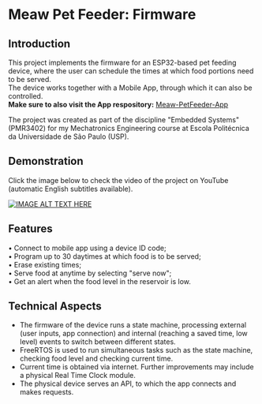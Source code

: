 # Meaw Pet Feeder: Firmware

## Introduction

This project implements the firmware for an ESP32-based pet feeding device, where the user can schedule the times at which food portions need to be served. <br>
The device works together with a Mobile App, through which it can also be controlled. <br>
**Make sure to also visit the App respository:** [Meaw-PetFeeder-App](https://github.com/MatheusCavini/Meaw-PetFeeder-App)

The project was created as part of the discipline "Embedded Systems" (PMR3402) for my Mechatronics Engineering course at Escola Politécnica da Universidade de São Paulo (USP).

## Demonstration

Click the image below to check the video of the project on YouTube (automatic English subtitles available).

[![IMAGE ALT TEXT HERE](https://img.youtube.com/vi/Ps0keci-ifc/0.jpg)](https://www.youtube.com/watch?v=Ps0keci-ifc)


## Features
• Connect to mobile app using a device ID code; <br>
• Program up to 30 daytimes at which food is to be served; <br>
• Erase existing times; <br>
• Serve food at anytime by selecting "serve now";<br>
• Get an alert when the food level in the reservoir is low.

## Technical Aspects
- The firmware of the device runs a state machine, processing external (user inputs, app connection) and internal (reaching a saved time, low level) events to switch between different states.<br>
- FreeRTOS is used to run simultaneous tasks such as the state machine, checking food level and checking current time.<br>
- Current time is obtained via internet. Further improvements may include a physical Real Time Clock module. <br>
- The physical device serves an API, to which the app connects and makes requests. <br>

